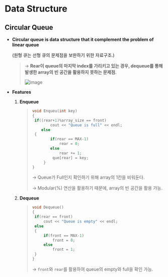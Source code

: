 # Data Structure

## Circular Queue

- **Circular queue is data structure that it complement the problem of linear queue**

  (원형 큐는 선형 큐의 문제점을 보완하기 위한 자료구조.)

  > → **Rear이 queue의 마지막 index를 가리키고 있는 경우, dequeue를 통해 발생한 array의 빈 공간을 활용하지 못하는 문제점.**
  >
  > ![image](https://user-images.githubusercontent.com/23169707/72610915-09aff880-396c-11ea-8196-68e98120b7be.png)


- **Features**

  1. **Enqueue**

     > ```c++
     > void Enqueu(int key)
     > {
     > 	if((rear+1)%array_size == front)
     >         cout << "Queue is full" << endl;
     >     else
     > 	{
     >         if(rear == MAX-1)
     >             rear = 0;
     >         else
     >             rear += 1;
     >  		que[rear] = key;
     >  	}
     > }
     > ```
     >
     > → Queue가 Full인지 확인하기 위해 array의 1칸을 비워둔다.
     >
     > → Modular(%) 연산을 활용하기 때문에, array의 빈 공간을 활용 가능.
  
  2. **Dequeue**
  
     > ```c++
     > void Dequeue()
     > {
     >  if(rear == front)
     >      cout << "Queue is empty" << endl;
     >  else
     >  {
     >      if(front == MAX-1)
     >          front = 0;
     >      else
     >          front = 1;
     >  }
     > }
     > ```
     >
     > → `front`와 `rear`를 활용하여 queue의 empty와 full을 확인 가능.
  
  
  
  
  
